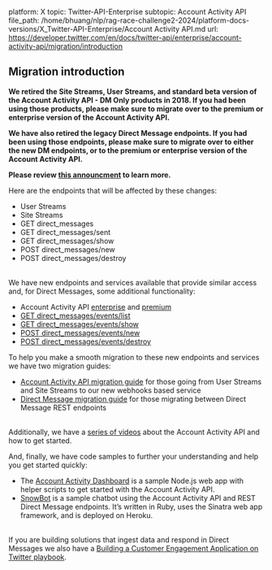 platform: X
topic: Twitter-API-Enterprise
subtopic: Account Activity API
file_path: /home/bhuang/nlp/rag-race-challenge2-2024/platform-docs-versions/X_Twitter-API-Enterprise/Account Activity API.md
url: https://developer.twitter.com/en/docs/twitter-api/enterprise/account-activity-api/migration/introduction


## Migration introduction

**We retired the Site Streams, User Streams, and standard beta version of the Account Activity API - DM Only products in 2018. If you had been using those products, please make sure to migrate over to the premium or enterprise version of the Account Activity API.**

**We have also retired the legacy Direct Message endpoints. If you had been using those endpoints, please make sure to migrate over to either the new DM endpoints, or to the premium or enterprise version of the Account Activity API.** 

**Please review [this announcment](https://twittercommunity.com/t/details-and-what-to-expect-from-the-api-deprecations-this-week-on-august-16-2018/110746) to learn more.**

Here are the endpoints that will be affected by these changes:  

* User Streams
* Site Streams
* GET direct\_messages
* GET direct\_messages/sent
* GET direct\_messages/show
* POST direct\_messages/new
* POST direct\_messages/destroy  
     

We have new endpoints and services available that provide similar access and, for Direct Messages, some additional functionality:

* Account Activity API [enterprise](https://developer.twitter.com/content/developer-twitter/en/docs/twitter-api/enterprise/account-activity-api/api-reference/aaa-enterprise) and [premium](https://developer.twitter.com/content/developer-twitter/en/docs/twitter-api/premium/account-activity-api/api-reference/aaa-premium)
* [GET direct\_messages/events/list](https://developer.twitter.com/content/developer-twitter/en/docs/direct-messages/sending-and-receiving/api-reference/list-events)
* [GET direct\_messages/events/show](https://developer.twitter.com/content/developer-twitter/en/docs/direct-messages/sending-and-receiving/api-reference/get-event)
* [POST direct\_messages/events/new](https://developer.twitter.com/content/developer-twitter/en/docs/direct-messages/sending-and-receiving/api-reference/new-event)
* [POST direct\_messages/events/destroy](https://developer.twitter.com/content/developer-twitter/en/docs/direct-messages/sending-and-receiving/api-reference/delete-message-event) 

To help you make a smooth migration to these new endpoints and services we have two migration guides:

* [Account Activity API migration guide](https://developer.twitter.com/content/developer-twitter/en/docs/twitter-api/enterprise/account-activity-api/migration/us-ss-migration-guide) for those going from User Streams and Site Streams to our new webhooks based service
* [Direct Message migration guide](https://developer.twitter.com/content/developer-twitter/en/docs/direct-messages/sending-and-receiving/guides/direct-message-migration) for those migrating between Direct Message REST endpoints  
     

Additionally, we have a [series of videos](https://www.youtube.com/playlist?list=PLFKjcMIU2WshGG6Yj940XM7Z6BFs1zfBg) about the Account Activity API and how to get started.

And, finally, we have code samples to further your understanding and help you get started quickly:

* The [Account Activity Dashboard](https://github.com/twitterdev/Account-Activity-dashboard) is a sample Node.js web app with helper scripts to get started with the Account Activity API.
* [SnowBot](https://github.com/twitterdev/SnowBotDev) is a sample chatbot using the Account Activity API and REST Direct Message endpoints. It’s written in Ruby, uses the Sinatra web app framework, and is deployed on Heroku.  
     

If you are building solutions that ingest data and respond in Direct Messages we also have a [Building a Customer Engagement Application on Twitter playbook](https://developer.twitter.com/en/docs/tutorials/customer-engagement-application-playbook).